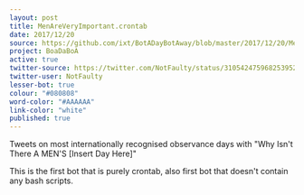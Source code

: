 ```yaml
---
layout: post
title: MenAreVeryImportant.crontab
date: 2017/12/20
source: https://github.com/ixt/BotADayBotAway/blob/master/2017/12/20/MenAreVeryImportant.crontab
project: BoaDaBoA
active: true
twitter-source: https://twitter.com/NotFaulty/status/310542475968253952
twitter-user: NotFaulty
lesser-bot: true
colour: "#080808"
word-color: "#AAAAAA"
link-color: "white"
published: true
---
```

 

Tweets on most internationally recognised observance days with "Why Isn't There
A MEN'S [Insert Day Here]"

This is the first bot that is purely crontab, also first bot that doesn't
contain any bash scripts. 

